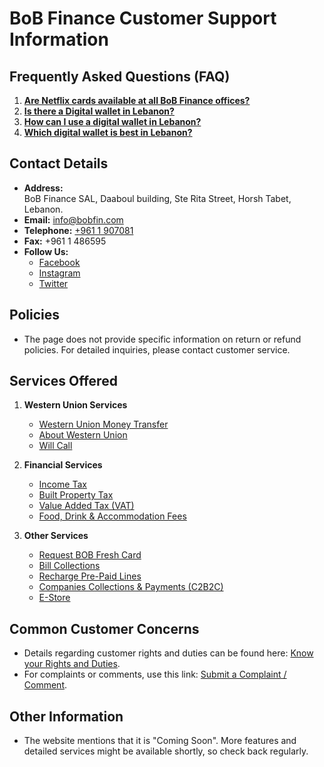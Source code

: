 # BoB Finance Customer Support Information

## Frequently Asked Questions (FAQ)
1. **[Are Netflix cards available at all BoB Finance offices?](https://www.bob-finance.com/Inside/FAQ/792817dd-5d5f-4703-8b16-632f355c716c)**
2. **[Is there a Digital wallet in Lebanon?](https://www.bob-finance.com/Inside/FAQ/63ea8c52-01c5-4925-a72f-2f3baa6dd372)**
3. **[How can I use a digital wallet in Lebanon?](https://www.bob-finance.com/Inside/FAQ/4c8c4a9c-bfb4-4585-98c1-c4cc29380a88)**
4. **[Which digital wallet is best in Lebanon?](https://www.bob-finance.com/Inside/FAQ/931816f9-05d4-4c2b-acdf-76abef14b05f)**

## Contact Details
- **Address:**  
  BoB Finance SAL, Daaboul building, Ste Rita Street, Horsh Tabet, Lebanon.
- **Email:** [info@bobfin.com](mailto:info@bobfin.com)
- **Telephone:** [+961 1 907081](tel:+9611907081)
- **Fax:** +961 1 486595
- **Follow Us:**  
  - [Facebook](https://www.facebook.com/BobFinanceSal)  
  - [Instagram](https://www.instagram.com/BoB_Finance)  
  - [Twitter](https://twitter.com/BoBFinance2)  

## Policies
- The page does not provide specific information on return or refund policies. For detailed inquiries, please contact customer service.

## Services Offered
1. **Western Union Services**
   - [Western Union Money Transfer](http://www.wu.com/LB/en/track-transfer.html)
   - [About Western Union](https://www.bob-finance.com/Inside/InsidePages/AboutWesternUnion)
   - [Will Call](https://www.bob-finance.com/Inside/InsidePages/WillCall)

2. **Financial Services**
   - [Income Tax](https://www.bob-finance.com/Inside/InsidePages/IncomeTax)
   - [Built Property Tax](https://www.bob-finance.com/Inside/InsidePages/BuiltPropertyTax)
   - [Value Added Tax (VAT)](https://www.bob-finance.com/Inside/InsidePages/ValueAddedTax(VAT))
   - [Food, Drink & Accommodation Fees](https://www.bob-finance.com/Inside/InsidePages/FoodDrinkAccommodationFees)

3. **Other Services**
   - [Request BOB Fresh Card](https://www.bob-finance.com/Request/FreshCards)
   - [Bill Collections](https://www.bob-finance.com/Inside/InsidePages/BillCollections)
   - [Recharge Pre-Paid Lines](https://www.bob-finance.com/Inside/InsidePages/RechargePrepaidLines)
   - [Companies Collections & Payments (C2B2C)](https://www.bob-finance.com/Inside/InsidePages/C2B)
   - [E-Store](https://www.bob-finance.com/Inside/InsidePages/Estore)

## Common Customer Concerns
- Details regarding customer rights and duties can be found here: [Know your Rights and Duties](https://www.bob-finance.com/Inside/RightsAndDuties).
- For complaints or comments, use this link: [Submit a Complaint / Comment](https://www.bob-finance.com/CustomerProtection/ComplaintAndCommentView).

## Other Information
- The website mentions that it is "Coming Soon". More features and detailed services might be available shortly, so check back regularly.